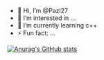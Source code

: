 - 👋 Hi, I’m @Pazl27
- 👀 I’m interested in ...
- 🌱 I’m currently learning c++
- ⚡ Fun fact: ...

[![Anurag's GitHub stats](https://github-readme-stats.vercel.app/api?username=Pazl27)](https://github.com/anuraghazra/github-readme-stats)

